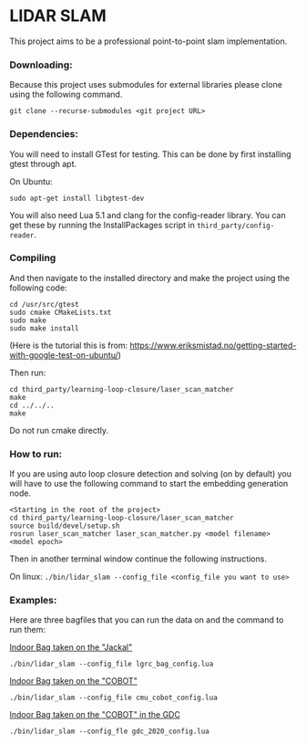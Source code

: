 # LIDAR SLAM

This project aims to be a professional point-to-point slam implementation.

### Downloading:

Because this project uses submodules for external libraries please clone using the following command.

```
git clone --recurse-submodules <git project URL>
```

### Dependencies:

You will need to install GTest for testing. This can be done by first installing gtest through apt.

On Ubuntu:

```sudo apt-get install libgtest-dev```

You will also need Lua 5.1 and clang for the config-reader library. You can get these by running the InstallPackages script in ```third_party/config-reader```.

### Compiling
And then navigate to the installed directory and make the project using the following code:

```
cd /usr/src/gtest
sudo cmake CMakeLists.txt
sudo make
sudo make install
```
(Here is the tutorial this is from: https://www.eriksmistad.no/getting-started-with-google-test-on-ubuntu/)

Then run:

```
cd third_party/learning-loop-closure/laser_scan_matcher
make
cd ../../..
make
```

Do not run cmake directly.

### How to run:

If you are using auto loop closure detection and solving (on by default) you will have to use the following command to start the embedding generation node.
```
<Starting in the root of the project>
cd third_party/learning-loop-closure/laser_scan_matcher
source build/devel/setup.sh
rosrun laser_scan_matcher laser_scan_matcher.py <model filename> <model epoch>
```

Then in another terminal window continue the following instructions.


On linux:
```./bin/lidar_slam --config_file <config_file you want to use>```

### Examples:

Here are three bagfiles that you can run the data on and the command to run them:

[Indoor Bag taken on the "Jackal"](https://drive.google.com/open?id=1thDp4MJF6l2yZ9Z_JFAmdhMQZrld0oQ5)

```
./bin/lidar_slam --config_file lgrc_bag_config.lua
```

[Indoor Bag taken on the "COBOT"](https://drive.google.com/open?id=1i7RlzAbIoVkKpZGa7TcJaO3kzSf7KI3D)

```
./bin/lidar_slam --config_file cmu_cobot_config.lua
```

[Indoor Bag taken on the "COBOT" in the GDC](https://drive.google.com/a/utexas.edu/file/d/1KXN9eDzBZAnd34Nr30useKH3JP7-xVxL/view?usp=drivesdk)
```
./bin/lidar_slam --config_fle gdc_2020_config.lua
```

